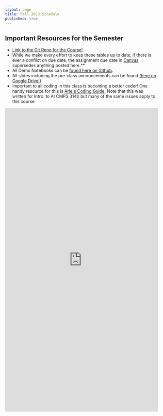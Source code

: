 ```yaml
---
layout: page
title: Fall 2023 Schedule
published: true
---
```


## Important Resources for the Semester

* [Link to the Git Repo for the Course!](https://github.com/nmattei/cmps3160)
* While we make every effort to keep these tables up to date, if there is ever a conflict on due date, the assignment due date in [Canvas](https://tulane.instructure.com/) supersedes anything posted here.**
* All Demo Notebooks can be [found here on Github](https://github.com/nmattei/cmps3160/tree/master/_demos).
* All slides including the pre-class announcements can be found [(here on Google Drive!)](https://drive.google.com/drive/folders/1W06o-Z7bcIWRcOMihYsdXeXe3Umg2dpX?usp=sharing)
* Important to all coding in this class is becoming a better coder! One handy resource for this is [Arie's Coding Guide](https://nmattei.github.io/cmps3140/codingguide). Note that this was written for Intro. to AI CMPS 3140 but many of the same issues apply to this course


<iframe style="width: 100%; height: 1000px; border: none" src="https://docs.google.com/spreadsheets/d/e/2PACX-1vS4nScaMyjsoOiWrE7Whx-2JEQOXDzwsEgw-MOvvrc2sDY-MrvQyGFg0W7pK2ZIz516Z5U0EDJ6XTym/pubhtml?gid=1172495882&amp;single=true&amp;widget=true&amp;headers=false"></iframe>